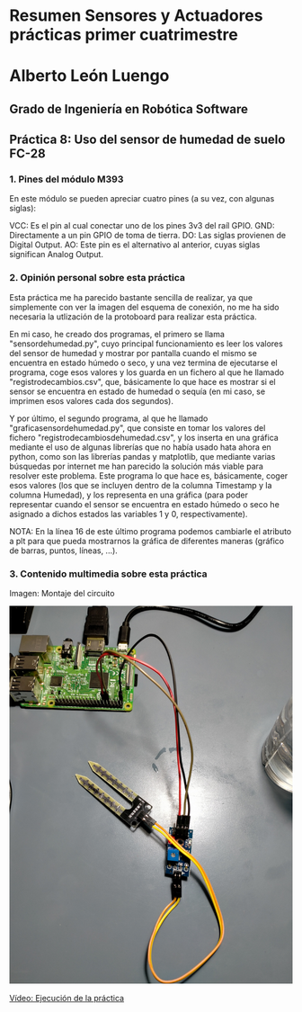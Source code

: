 # Resumen Sensores y Actuadores prácticas primer cuatrimestre

# Alberto León Luengo

## Grado de Ingeniería en Robótica Software

## Práctica 8: Uso del sensor de humedad de suelo FC-28

### 1. Pines del módulo M393

En este módulo se pueden apreciar cuatro pines (a su vez, con algunas siglas):

VCC: Es el pin al cual conectar uno de los pines 3v3 del raíl GPIO.
GND: Directamente a un pin GPIO de toma de tierra.
DO: Las siglas provienen de Digital Output.
AO: Este pin es el alternativo al anterior, cuyas siglas significan Analog Output.

### 2. Opinión personal sobre esta práctica

Esta práctica me ha parecido bastante sencilla de realizar, ya que simplemente con ver la imagen del esquema de conexión, no me ha sido necesaria la 
utlización de la protoboard para realizar esta práctica.

En mi caso, he creado dos programas, el primero se llama "sensordehumedad.py", cuyo principal funcionamiento es leer los valores del sensor de 
humedad y mostrar por pantalla cuando el mismo se encuentra en estado húmedo o seco, y una vez termina de ejecutarse el programa, coge esos valores
y los guarda en un fichero al que he llamado "registrodecambios.csv", que, básicamente lo que hace es mostrar si el sensor se encuentra en estado de humedad
o sequía (en mi caso, se imprimen esos valores cada dos segundos).

Y por último, el segundo programa, al que he llamado "graficasensordehumedad.py", que consiste en tomar los valores del fichero "registrodecambiosdehumedad.csv", y 
los inserta en una gráfica mediante el uso de algunas librerías que no había usado hata ahora en python, como son las librerías pandas y matplotlib, que mediante varias 
búsquedas por internet me han parecido la solución más viable para resolver este problema. Este programa lo que hace es, básicamente, coger esos valores (los que se incluyen 
dentro de la columna Timestamp y la columna Humedad), y los representa en una gráfica (para poder representar cuando el sensor se encuentra en estado húmedo o seco he asignado a 
dichos estados las variables 1 y 0, respectivamente).

NOTA: En la línea 16 de este último programa podemos cambiarle el atributo a plt para que pueda mostrarnos la gráfica de diferentes maneras (gráfico de barras, puntos, líneas, ...).

### 3. Contenido multimedia sobre esta práctica

Imagen: Montaje del circuito

<p align="center">
  <img src="https://github.com/aleon2020/SYA_2022-2023/blob/main/Pr%C3%A1cticas/Pr%C3%A1ctica%208:%20Uso%20del%20sensor%20de%20humedad%20de%20suelo%20FC-28/media/Imagen%20Circuito%20Pr%C3%A1ctica%208.jpg?raw=true">
</p>

[Vídeo: Ejecución de la práctica](https://github.com/aleon2020/SYA_2022-2023/blob/main/Pr%C3%A1cticas/Pr%C3%A1ctica%208%3A%20Uso%20del%20sensor%20de%20humedad%20de%20suelo%20FC-28/media/Video%20Ejecuci%C3%B3n%20Pr%C3%A1ctica%208.mp4)
